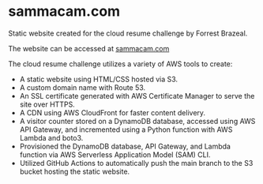 # sammacam.com
Static website created for the cloud resume challenge by Forrest Brazeal.

The website can be accessed at [sammacam.com](https://sammacam.com)

The cloud resume challenge utilizes a variety of AWS tools to create:
- A static website using HTML/CSS hosted via S3.
- A custom domain name with Route 53.
- An SSL certificate generated with AWS Certificate Manager to serve the site over HTTPS.
- A CDN using AWS CloudFront for faster content delivery.
- A visitor counter stored on a DynamoDB database, accessed using AWS API Gateway, and incremented using a Python function with AWS Lambda and boto3.
- Provisioned the DynamoDB database, API Gateway, and Lambda function via AWS Serverless Application Model (SAM) CLI.
- Utilized GitHub Actions to automatically push the main branch to the S3 bucket hosting the static website.
